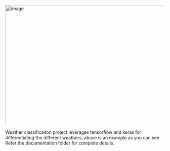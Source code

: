 <img width="777" height="380" alt="image" src="https://github.com/user-attachments/assets/deb62899-b062-4363-9378-c1c344008c5d" />


Weather classificaiton project leverages tensorflow and keras for differentiating the different weathers, above is an example as you can see. 
Refer the documentation folder for complete details. 
